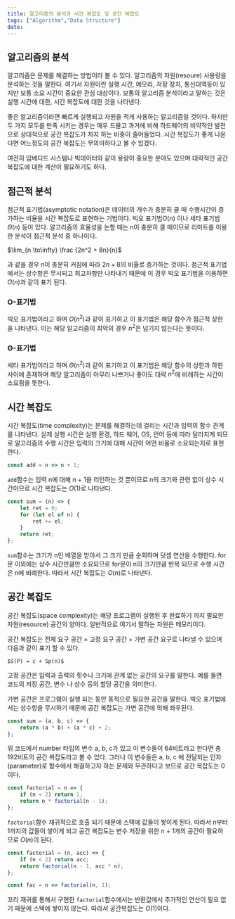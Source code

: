 ```yaml
---
title: 알고리즘의 분석과 시간 복잡도 및 공간 복잡도
tags: ["Algorithm","Data Structure"]
date: 
---
```


## 알고리즘의 분석

알고리즘은 문제를 해결하는 방법이라 볼 수 있다.
알고리즘의 자원(resoure) 사용량을 분석하는 것을 말한다. 여기서 자원이란 실행 시간, 메모리, 저장 장치, 통신대역등이 있지만 보통 소요 시간이 중요한 관심 대상이다. 보통의 알고리즘 분석이라고 말하는 것은 실행 시간에 대한, 시간 복잡도에 대한 것을 나타낸다.

좋은 알고리즘이라면 빠르게 실행되고 자원을 적게 사용하는 알고리즘일 것이다. 하지만 두 가지 모두를 만족 시키는 경우는 매우 드물고 과거에 비해 하드웨어의 비약적인 발전으로 상대적으로 공간 복잡도가 차지 하는 비중이 줄어들었다. 시간 복잡도가 좋게 나온다면 어느정도의 공간 복잡도는 무의미하다고 볼 수 있겠다.

여전히 임베디드 시스템나 빅데이터와 같이 용량이 중요한 분야도 있으며 대략적인 공간 복잡도에 대한 계산이 필요하기도 하다.

## 점근적 분석

점근적 표기법(asymptotic notation)은 데이터의 개수가 충분히 클 때 수행시간이 증가하는 비율을 시간 복잡도로 표현하는 기법이다. 빅오 표기법$O(n)$ 이나 세타 표기법$Θ(n)$ 등이 있다.
알고리즘의 효율성을 논할 때는 n이 충분히 클 때이므로 리미트를 이용한 분석이 점근적 분석 중 하나이다.

$\lim_{n \to\infty} \frac {2n^2 + 8n}{n}$

과 같을 경우 n이 충분히 커짐에 따라 $2n + 8$의 비율로 증가하는 것이다. 점근적 표기법에서는 상수항은 무시되고 최고차항만 나타내기 때문에 이 경우 빅오 표기법을 이용하면 $O(n)$과 같이 표기 된다.

### O-표기법

빅오 표기법이라고 하며 $O(n^2)$과 같이 표기하고 이 표기법은 해당 함수가 점근적 상한을 나타낸다. 이는 해당 알고리즘이 최악의 경우 $n^2$은 넘기지 않는다는 뜻이다.

### Θ-표기법

세타 표기법이라고 하며 $Θ(n^2)$과 같이 표기하고 이 표기법은 해당 함수의 상한과 하한사이에 존재하며 해당 알고리즘이 아무리 나쁘거나 좋아도 대략 $n^2$에 비례하는 시간이 소요됨을 뜻한다.

## 시간 복잡도

시간 복잡도(time complexity)는 문제를 해결하는데 걸리는 시간과 입력의 함수 관계를 나타낸다. 실제 실행 시간은 실행 환경, 하드 웨어, OS, 언어 등에 따라 달라지게 되므로 알고리즘의 수행 시간은 입력의 크기에 대해 시간이 어떤 비율로 소요되는지로 표현한다.

```js
const add = n => n + 1;
```

`add`함수는 입력 n에 대해 n + 1을 리턴하는 것 뿐이므로 n의 크기와 관련 없이 상수 시간이므로 시간 복잡도는 $O(1)$로 나타낸다.

```js
const sum = (n) => {
    let ret = 0;
    for (let el of n) {
        ret += el;
    }
    return ret;
};
```

`sum`함수는 크기가 n인 배열을 받아서 그 크기 만큼 순회하며 덧셈 연산을 수행한다. for문 이외에는 상수 시간만큼만 소요되므로 for문이 n의 크기만큼 반복 되므로 수행 시간은 n에 비례한다. 따라서 시간 복잡도는 $O(n)$로 나타낸다.

## 공간 복잡도

공간 복잡도(space complexity)는 해당 프로그램이 실행된 후 완료하기 까지 필요한 자원(resource) 공간의 양이다. 일반적으로 여기서 말하는 자원은 메모리이다.

공간 복잡도는 전체 요구 공간 = 고정 요구 공간 + 가변 공간 요구로 나타낼 수 있으며 다음과 같이 표기 할 수 있다.

`$S(P) = c + Sp(n)$`

고정 공간은 입력과 출력의 횟수나 크기에 관계 없는 공간의 요구를 말한다. 예를 들면 코드의 저장 공간, 변수 나 상수 등의 할당 공간을 의미한다.

가변 공간은 프로그램이 실행 되는 동안 동적으로 필요한 공간을 말한다. 빅오 표기법에서는 상수항을 무시하기 때문에 공간 복잡도는 가변 공간에 의해 좌우된다.

```js
const sum = (a, b, c) => {
    return (a * b) + (a * c) + 2;
};
```

위 코드에서 number 타입의 변수 a, b, c가 있고 이 변수들이 64비트라고 한다면 총 192비트의 공간 복잡도라고 볼 수 있다. 그러나 이 변수들은 a, b, c 에 전달되는 인자(parameter)로 함수에서 해결하고자 하는 문제와 무관하다고 보므로 공간 복잡도는 0이다.

```js
const factorial = n => {
    if (n < 2) return 1;
    return n * factorial(n - 1);
};
```

`factorial`함수 재귀적으로 호출 되기 때문에 스택에 값들이 쌓이게 된다. 따라서 n부터 1까지의 값들이 쌓이게 되고 공간 복잡도는 변수 저장을 위한 n + 1개의 공간이 필요하므로 $O(n)$이 된다.

```js
const factorial = (n, acc) => {
    if (n < 2) return acc;
    return factorial(n - 1, acc * n);
};

const fac = n => factorial(n, 1);
```

꼬리 재귀를 통해서 구현한 `factorial`함수에서는 반환값에서 추가적인 연산이 필요 없기 때문에 스택에 쌓이지 않는다. 따라서 공간복잡도는 $O(1)$이다.